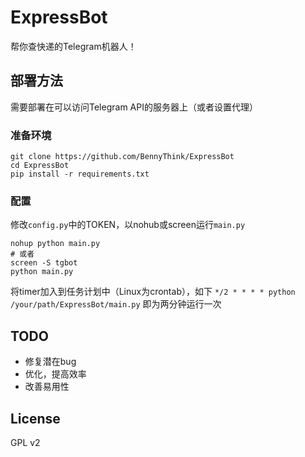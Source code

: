 ExpressBot
==

帮你查快递的Telegram机器人！

## 部署方法 ##
需要部署在可以访问Telegram API的服务器上（或者设置代理）
### 准备环境 ###
```
git clone https://github.com/BennyThink/ExpressBot
cd ExpressBot
pip install -r requirements.txt
```
### 配置 ###
修改`config.py`中的TOKEN，以nohub或screen运行`main.py`
```
nohup python main.py
# 或者
screen -S tgbot
python main.py
```
将timer加入到任务计划中（Linux为crontab），如下
`*/2 * * * * python /your/path/ExpressBot/main.py`
即为两分钟运行一次

## TODO ##
* 修复潜在bug
* 优化，提高效率
* 改善易用性

## License ##
GPL v2